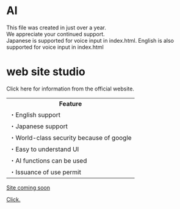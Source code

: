 # AI
This file was created in just over a year. <br>
We appreciate your continued support. <br>
Japanese is supported for voice input in index.html.
English is also supported for voice input in index.html
# web site studio
Click here for information from the official website. <br>
<table class="table is-striped is-fullwidth">
  <tfooter>
    <th>
      Feature
    </th>
  </tfooter>
  <tr>
    <td>
      ・English support
    </td>
      </tr>
  <tr>
    <td>
      ・Japanese support
    </td>
    </tr>
  <tr>
    <td>
      ・World-class security because of google
    </td>
    </tr>
  <tr>
    <td>
      ・Easy to understand UI
    </td>
    </tr>
  <tr>
      <td>
      ・AI functions can be used
      </td>  
    </tr>
  <tr>
    <td>
      ・Issuance of use permit
    </td>
    </tr>
</table>

[Site coming soon](https://sites.google.com)

[Click.]()

